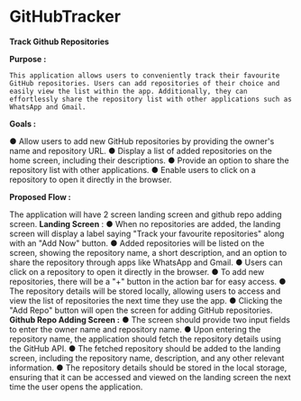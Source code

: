 # GitHubTracker

**Track Github Repositories**

**Purpose :**

    This application allows users to conveniently track their favourite GitHub repositories. Users can add repositories of their choice and easily view the list within the app. Additionally, they can effortlessly share the repository list with other applications such as WhatsApp and Gmail. 

**Goals :**

● Allow users to add new GitHub repositories by providing the owner's name and repository URL. 
● Display a list of added repositories on the home screen, including their descriptions. 
● Provide an option to share the repository list with other applications.
● Enable users to click on a repository to open it directly in the browser. 

**Proposed Flow :**

The application will have 2 screen landing screen and github repo adding screen.
**Landing Screen** : 
● When no repositories are added, the landing screen will display a label saying "Track your favourite repositories" along with an "Add Now" button. 
● Added repositories will be listed on the screen, showing the repository name, a short description, and an option to share the repository through apps like WhatsApp and Gmail. 
● Users can click on a repository to open it directly in the browser. 
● To add new repositories, there will be a "+" button in the action bar for easy access. 
● The repository details will be stored locally, allowing users to access and view the list of repositories the next time they use the app. 
● Clicking the "Add Repo" button will open the screen for adding GitHub repositories. 
**Github Repo Adding Screen :** 
● The screen should provide two input fields to enter the owner name and repository name. 
● Upon entering the repository name, the application should fetch the repository details using the GitHub API.
● The fetched repository should be added to the landing screen, including the repository name, description, and any other relevant information. 
● The repository details should be stored in the local storage, ensuring that it can be accessed and viewed on the landing screen the next time the user opens the application.
